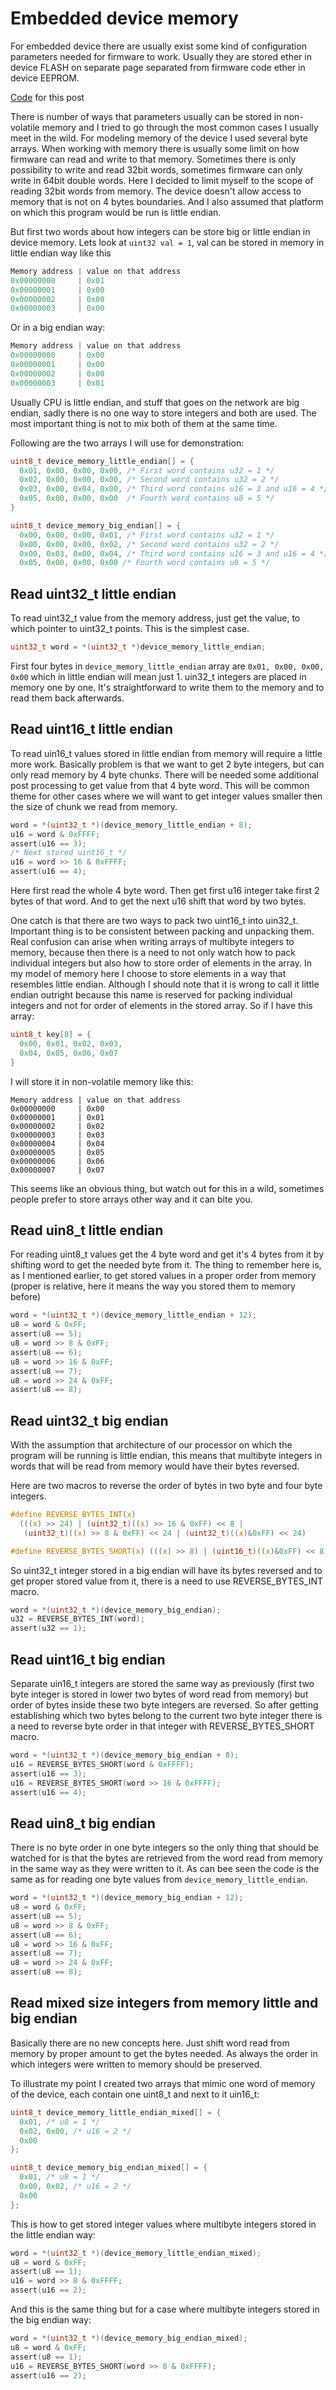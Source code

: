 # Embedded device memory

For embedded device there are usually exist some kind of configuration
parameters needed for firmware to work.
Usually they are stored ether in device FLASH on separate page separated
from firmware code ether in device EEPROM.

[Code](https://github.com/kalleva/KallevaEmbeddedNotes/tree/master/Note00C_IntegersInDeviceMemory) for this post

There is number of ways that parameters usually can be stored in non-volatile
memory and I tried to go through the most common cases I usually meet in the
wild. For modeling memory of the device I used several byte arrays.
When working with memory there is usually some limit on how firmware can read
and write to that memory. Sometimes there is only possibility to write and read
32bit words, sometimes firmware can only write in 64bit double words.
Here I decided to limit myself to the scope of reading 32bit words from memory.
The device doesn't allow access to memory that is not on 4 bytes boundaries.
And I also assumed that platform on which this program would be run is
little endian.

But first two words about how integers can be store big or little endian in
device memory. Lets look at ```uint32 val = 1```, val can be stored in memory
in little endian way like this

```C
Memory address | value on that address
0x00000000     | 0x01
0x00000001     | 0x00
0x00000002     | 0x00
0x00000003     | 0x00
```

Or in a big endian way:

```C
Memory address | value on that address
0x00000000     | 0x00
0x00000001     | 0x00
0x00000002     | 0x00
0x00000003     | 0x01
```

Usually CPU is little endian, and stuff that goes on the network are big endian,
sadly there is no one way to store integers and both are used. The most
important thing is not to mix both of them at the same time.

Following are the two arrays I will use for demonstration:

```C
uint8_t device_memory_little_endian[] = {
  0x01, 0x00, 0x00, 0x00, /* First word contains u32 = 1 */
  0x02, 0x00, 0x00, 0x00, /* Second word contains u32 = 2 */
  0x03, 0x00, 0x04, 0x00, /* Third word contains u16 = 3 and u16 = 4 */
  0x05, 0x00, 0x00, 0x00  /* Fourth word contains u8 = 5 */
}
```

```C
uint8_t device_memory_big_endian[] = {
  0x00, 0x00, 0x00, 0x01, /* First word contains u32 = 1 */
  0x00, 0x00, 0x00, 0x02, /* Second word contains u32 = 2 */
  0x00, 0x03, 0x00, 0x04, /* Third word contains u16 = 3 and u16 = 4 */
  0x05, 0x00, 0x00, 0x00 /* Fourth word contains u8 = 5 */
```

## Read uint32_t little endian
To read uint32_t value from the memory address, just get the value,
to which pointer to uint32_t points. This is the simplest case.

```C
uint32_t word = *(uint32_t *)device_memory_little_endian;
```

First four bytes in ```device_memory_little_endian``` array are
```0x01, 0x00, 0x00, 0x00``` which in little endian will mean just 1.
uin32_t integers are placed in memory one by one. It's straightforward to write
them to the memory and to read them back afterwards.

## Read uint16_t little endian

To read uin16_t values stored in little endian from memory will require a
little more work. Basically problem is that we want to get 2 byte integers, but
can only read memory by 4 byte chunks. There will be needed some additional post
processing to get value from that 4 byte word. This will be common theme for
other cases where we will want to get integer values smaller then the size of
chunk we read from memory.

```C
word = *(uint32_t *)(device_memory_little_endian + 8);
u16 = word & 0xFFFF;
assert(u16 == 3);
/* Next stored uint16_t */
u16 = word >> 16 & 0xFFFF;
assert(u16 == 4);
```

Here first read the whole 4 byte word. Then get first u16 integer take
first 2 bytes of that word. And to get the next u16 shift that word by two
bytes.

One catch is that there are two ways to pack two uint16_t into
uin32_t. Important thing is to be consistent between packing and unpacking
them. Real confusion can arise when writing arrays of multibyte integers
to memory, because then there is a need to not only watch how to pack
individual integers but also how to store order of elements in the array.
In my model of memory here I choose to store elements in a way that resembles
little endian.
Although I should note that it is wrong to call it little endian outright
because this name is reserved for packing individual integers and not for order
of elements in the stored array.
So if I have this array:

```C
uint8_t key[8] = {
  0x00, 0x01, 0x02, 0x03,
  0x04, 0x05, 0x06, 0x07
}
```

I will store it in non-volatile memory like this:

```
Memory address | value on that address
0x00000000     | 0x00
0x00000001     | 0x01
0x00000002     | 0x02
0x00000003     | 0x03
0x00000004     | 0x04
0x00000005     | 0x05
0x00000006     | 0x06
0x00000007     | 0x07
```

This seems like an obvious thing, but watch out for this in a wild, sometimes
people prefer to store arrays other way and it can bite you.

## Read uin8_t little endian

For reading uint8_t values get the 4 byte word and get it's 4 bytes from it
by shifting word to get the needed byte from it.
The thing to remember here is, as I mentioned earlier, to get stored values
in a proper order from memory (proper is relative, here it means the way you
stored them to memory before)

```C
word = *(uint32_t *)(device_memory_little_endian + 12);
u8 = word & 0xFF;
assert(u8 == 5);
u8 = word >> 8 & 0xFF;
assert(u8 == 6);
u8 = word >> 16 & 0xFF;
assert(u8 == 7);
u8 = word >> 24 & 0xFF;
assert(u8 == 8);
```

## Read uint32_t big endian

With the assumption that architecture of our processor on which the
program will be running is little endian, this means that multibyte integers
in words that will be read from memory would have their bytes reversed.

Here are two macros to reverse the order of bytes in two byte and four byte
integers.

```C
#define REVERSE_BYTES_INT(x)                                                   \
  (((x) >> 24) | (uint32_t)((x) >> 16 & 0xFF) << 8 |                           \
   (uint32_t)((x) >> 8 & 0xFF) << 24 | (uint32_t)((x)&0xFF) << 24)

#define REVERSE_BYTES_SHORT(x) (((x) >> 8) | (uint16_t)((x)&0xFF) << 8)
```

So uint32_t integer stored in a big endian will have its bytes reversed
and to get proper stored value from it, there is a need to use
REVERSE_BYTES_INT macro.

```C
word = *(uint32_t *)(device_memory_big_endian);
u32 = REVERSE_BYTES_INT(word);
assert(u32 == 1);
```

## Read uint16_t big endian

Separate uin16_t integers are stored the same way as previously (first two byte
integer is stored in lower two bytes of word read from memory) but order of
bytes inside these two byte integers are reversed. So after getting establishing
which two bytes belong to the current two byte integer there is a need to
reverse byte order in that integer with REVERSE_BYTES_SHORT macro.

```C
word = *(uint32_t *)(device_memory_big_endian + 8);
u16 = REVERSE_BYTES_SHORT(word & 0xFFFF);
assert(u16 == 3);
u16 = REVERSE_BYTES_SHORT(word >> 16 & 0xFFFF);
assert(u16 == 4);
```

## Read uin8_t big endian

There is no byte order in one byte integers so the only thing that should be
watched for is that the bytes are retrieved from the word read from memory in
the same way as they were written to it. As can bee seen the code is the same
as for reading one byte values from ```device_memory_little_endian```.

```C
word = *(uint32_t *)(device_memory_big_endian + 12);
u8 = word & 0xFF;
assert(u8 == 5);
u8 = word >> 8 & 0xFF;
assert(u8 == 6);
u8 = word >> 16 & 0xFF;
assert(u8 == 7);
u8 = word >> 24 & 0xFF;
assert(u8 == 8);
```

## Read mixed size integers from memory little and big endian

Basically there are no new concepts here. Just shift word read from memory by
proper amount to get the bytes needed. As always the order in which integers
were written to memory should be preserved.

To illustrate my point I created two arrays that mimic one word of memory of the
device, each contain one uint8_t and next to it uin16_t:

```C
uint8_t device_memory_little_endian_mixed[] = {
  0x01, /* u8 = 1 */
  0x02, 0x00, /* u16 = 2 */
  0x00
};

uint8_t device_memory_big_endian_mixed[] = {
  0x01, /* u8 = 1 */
  0x00, 0x02, /* u16 = 2 */
  0x00
};
```

This is how to get stored integer values where multibyte integers stored in the
little endian way:

```C
word = *(uint32_t *)(device_memory_little_endian_mixed);
u8 = word & 0xFF;
assert(u8 == 1);
u16 = word >> 8 & 0xFFFF;
assert(u16 == 2);
```

And this is the same thing but for a case where multibyte integers stored in the
big endian way:

```C
word = *(uint32_t *)(device_memory_big_endian_mixed);
u8 = word & 0xFF;
assert(u8 == 1);
u16 = REVERSE_BYTES_SHORT(word >> 8 & 0xFFFF);
assert(u16 == 2);
```
